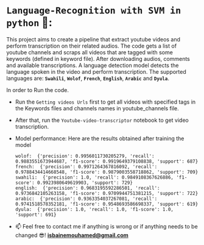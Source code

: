# `Language-Recognition with SVM in python` 🐍:

This project aims to create a pipeline that extract youtube videos and perform transcription on their related audios. 
The code gets a list of youtube channels and scraps all videos that are tagged with some keywords (defined in keyword file). After downloading audios, comments and available transcriptions. A language detection model detects the language spoken in the video and perform transcription. The supported languages are:  **`Swahili`**, **`Wolof`**, **`French`**, **`English`**, **`Arabic`** and **`Dyula`**.



In order to Run the code. 
- Run the `Getting videos Urls` first to get all videos with specified tags in the Keywords files and channels names in youtube_channels file.
- After that, run the `Youtube-video-transcriptor` notebook to get video transcription.

- Model performance: Here are the results obtained after training the model

      wolof:  {'precision': 0.9956011730205279, 'recall': 0.9883551673944687, 'f1-score': 0.9919649379108838, 'support': 687}
      french:  {'precision': 0.9971264367816092, 'recall': 0.9788434414668548, 'f1-score': 0.9879003558718862, 'support': 709}
      swahili:  {'precision': 1.0, 'recall': 0.9849108367626886, 'f1-score': 0.9923980649619903, 'support': 729}
      english:  {'precision': 0.9683195592286501, 'recall': 0.9736842105263158, 'f1-score': 0.9709944751381215, 'support': 722}
      arabic:  {'precision': 0.9363354037267081, 'recall': 0.9741518578352181, 'f1-score': 0.9548693586698337, 'support': 619}
      dyula:  {'precision': 1.0, 'recall': 1.0, 'f1-score': 1.0, 'support': 691}

- 📫 Feel free to contact me if anything is wrong or if anything needs to be changed 😎!  **isbainemouhamed@gmail.com**

